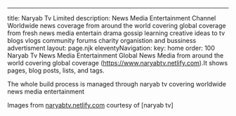 ---
title: Naryab Tv Limited
description: News Media Entertainment Channel 
Worldwide news coverage from around the world covering global coverage from fresh news media
entertain drama gossip learning creative ideas to tv blogs vlogs community forums charity organistion and bussiness advertisment 
layout: page.njk
eleventyNavigation:
  key: home
  order: 100
Naryab Tv
News Media Entertainment Global News Media from around the world covering global coverage (https://www.naryabtv.netlify.com).It shows pages, blog posts, lists, and tags.

The whole build process is managed through naryab tv covering worldwide news media entertainment

Images from [naryabtv.netlify.com](https://naryabtv.netlify.com/) courtesy of [naryab tv]